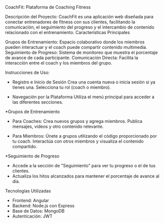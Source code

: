 CoachFit: Plataforma de Coaching Fitness

Descripción del Proyecto:
  CoachFit es una aplicación web diseñada para conectar entrenadores de fitness con sus clientes, facilitando la comunicación, el seguimiento del progreso y el intercambio de contenido relacionado con el entrenamiento.
  Características Principales

Grupos de Entrenamiento: Espacio colaborativo donde los miembros pueden interactuar y el coach puede compartir contenido multimedia.
Seguimiento de Progreso: Sistema de monitoreo que muestra el porcentaje de avance de cada participante.
Comunicación Directa: Facilita la interacción entre el coach y los miembros del grupo.

Instrucciones de Uso:

- Registro e Inicio de Sesión
    Crea una cuenta nueva o inicia sesión si ya tienes una.
    Selecciona tu rol (coach o miembro).


- Navegación por la Plataforma
    Utiliza el menú principal para acceder a las diferentes secciones.


*Grupos de Entrenamiento

- Para Coaches:
    Crea nuevos grupos y agrega miembros.
    Publica mensajes, videos y otro contenido relevante.


- Para Miembros:
    Únete a grupos utilizando el código proporcionado por tu coach.
    Interactúa con otros miembros y visualiza el contenido compartido.



*Seguimiento de Progreso
  - Accede a la sección de "Seguimiento" para ver tu progreso o el de tus clientes.
  - Actualiza los hitos alcanzados para mantener el porcentaje de avance al día.



Tecnologías Utilizadas

- Frontend: Angular
- Backend: Node.js con Express
- Base de Datos: MongoDB
- Autenticación: JWT
